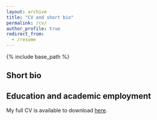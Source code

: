 ```yaml
---
layout: archive
title: "CV and short bio"
permalink: /cv/
author_profile: true
redirect_from:
  - /resume
---
```


{% include base_path %}

## Short bio



## Education and academic employment



My full CV is available to download [here](https://drive.google.com/drive/folders/1_CEKmTxSEIBHtpUG2-Z_D9qs6WsUi00t?usp=sharing).
